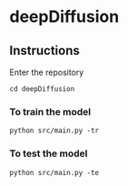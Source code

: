 # deepDiffusion

## Instructions
Enter the repository
```
cd deepDiffusion
```
### To train the model
```
python src/main.py -tr
```
### To test the model
```
python src/main.py -te
```
